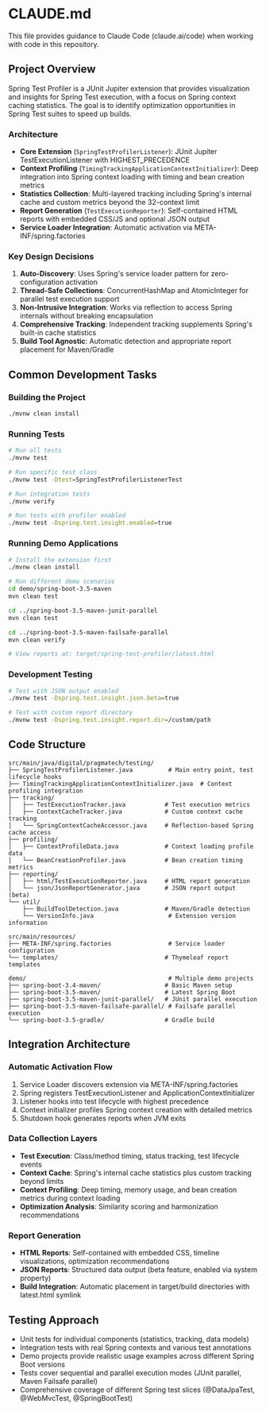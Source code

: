 # CLAUDE.md

This file provides guidance to Claude Code (claude.ai/code) when working with code in this repository.

## Project Overview

Spring Test Profiler is a JUnit Jupiter extension that provides visualization and insights for Spring Test execution, with a focus on Spring context caching statistics. The goal is to identify optimization opportunities in Spring Test suites to speed up builds.

### Architecture

- **Core Extension** (`SpringTestProfilerListener`): JUnit Jupiter TestExecutionListener with HIGHEST_PRECEDENCE
- **Context Profiling** (`TimingTrackingApplicationContextInitializer`): Deep integration into Spring context loading with timing and bean creation metrics
- **Statistics Collection**: Multi-layered tracking including Spring's internal cache and custom metrics beyond the 32-context limit
- **Report Generation** (`TestExecutionReporter`): Self-contained HTML reports with embedded CSS/JS and optional JSON output
- **Service Loader Integration**: Automatic activation via META-INF/spring.factories

### Key Design Decisions

1. **Auto-Discovery**: Uses Spring's service loader pattern for zero-configuration activation
2. **Thread-Safe Collections**: ConcurrentHashMap and AtomicInteger for parallel test execution support
3. **Non-Intrusive Integration**: Works via reflection to access Spring internals without breaking encapsulation
4. **Comprehensive Tracking**: Independent tracking supplements Spring's built-in cache statistics
5. **Build Tool Agnostic**: Automatic detection and appropriate report placement for Maven/Gradle

## Common Development Tasks

### Building the Project

```bash
./mvnw clean install
```

### Running Tests

```bash
# Run all tests
./mvnw test

# Run specific test class
./mvnw test -Dtest=SpringTestProfilerListenerTest

# Run integration tests
./mvnw verify

# Run tests with profiler enabled
./mvnw test -Dspring.test.insight.enabled=true
```

### Running Demo Applications

```bash
# Install the extension first
./mvnw clean install

# Run different demo scenarios
cd demo/spring-boot-3.5-maven
mvn clean test

cd ../spring-boot-3.5-maven-junit-parallel
mvn clean test

cd ../spring-boot-3.5-maven-failsafe-parallel
mvn clean verify

# View reports at: target/spring-test-profiler/latest.html
```

### Development Testing

```bash
# Test with JSON output enabled
./mvnw test -Dspring.test.insight.json.beta=true

# Test with custom report directory
./mvnw test -Dspring.test.insight.report.dir=/custom/path
```

## Code Structure

```
src/main/java/digital/pragmatech/testing/
├── SpringTestProfilerListener.java          # Main entry point, test lifecycle hooks
├── TimingTrackingApplicationContextInitializer.java  # Context profiling integration
├── tracking/
│   ├── TestExecutionTracker.java           # Test execution metrics
│   ├── ContextCacheTracker.java            # Custom context cache tracking
│   └── SpringContextCacheAccessor.java     # Reflection-based Spring cache access
├── profiling/
│   ├── ContextProfileData.java             # Context loading profile data
│   └── BeanCreationProfiler.java           # Bean creation timing metrics
├── reporting/
│   ├── html/TestExecutionReporter.java     # HTML report generation
│   └── json/JsonReportGenerator.java       # JSON report output (beta)
└── util/
    ├── BuildToolDetection.java             # Maven/Gradle detection
    └── VersionInfo.java                     # Extension version information

src/main/resources/
├── META-INF/spring.factories                # Service loader configuration
└── templates/                              # Thymeleaf report templates

demo/                                        # Multiple demo projects
├── spring-boot-3.4-maven/                  # Basic Maven setup
├── spring-boot-3.5-maven/                  # Latest Spring Boot
├── spring-boot-3.5-maven-junit-parallel/   # JUnit parallel execution
├── spring-boot-3.5-maven-failsafe-parallel/ # Failsafe parallel execution
└── spring-boot-3.5-gradle/                 # Gradle build
```

## Integration Architecture

### Automatic Activation Flow
1. Service Loader discovers extension via META-INF/spring.factories
2. Spring registers TestExecutionListener and ApplicationContextInitializer
3. Listener hooks into test lifecycle with highest precedence
4. Context initializer profiles Spring context creation with detailed metrics
5. Shutdown hook generates reports when JVM exits

### Data Collection Layers
- **Test Execution**: Class/method timing, status tracking, test lifecycle events
- **Context Cache**: Spring's internal cache statistics plus custom tracking beyond limits
- **Context Profiling**: Deep timing, memory usage, and bean creation metrics during context loading
- **Optimization Analysis**: Similarity scoring and harmonization recommendations

### Report Generation
- **HTML Reports**: Self-contained with embedded CSS, timeline visualizations, optimization recommendations
- **JSON Reports**: Structured data output (beta feature, enabled via system property)
- **Build Integration**: Automatic placement in target/build directories with latest.html symlink

## Testing Approach

- Unit tests for individual components (statistics, tracking, data models)
- Integration tests with real Spring contexts and various test annotations
- Demo projects provide realistic usage examples across different Spring Boot versions
- Tests cover sequential and parallel execution modes (JUnit parallel, Maven Failsafe parallel)
- Comprehensive coverage of different Spring test slices (@DataJpaTest, @WebMvcTest, @SpringBootTest)